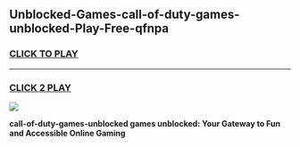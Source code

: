 
## Unblocked-Games-call-of-duty-games-unblocked-Play-Free-qfnpa
<h3>
<a href="https://premium76.site?title=call-of-duty-games-unblocked&ref=18A1">CLICK TO PLAY</a></h3>
<hr>

<h3>
<a href="https://premium76.site?title=call-of-duty-games-unblocked&ref=18A1">CLICK 2 PLAY</a>
  
</h3>

<a href="https://premium76.site?title=call-of-duty-games-unblocked&ref=18A1"><img src="https://clearcache.store/games.png"></a>


**call-of-duty-games-unblocked games unblocked: Your Gateway to Fun and Accessible Online Gaming**
